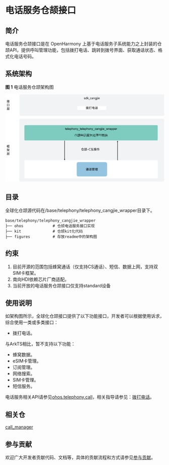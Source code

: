 # 电话服务仓颉接口

## 简介

电话服务仓颉接口是在 OpenHarmony 上基于电话服务子系统能力之上封装的仓颉API，提供呼叫管理功能，包括拨打电话、跳转到拨号界面、获取通话状态、格式化电话号码。

## 系统架构

**图 1**  电话服务仓颉架构图

![](figures/telephony_cangjie_wrapper_architecture.png)

## 目录

全球化仓颉源代码在/base/telephony/telephony_cangjie_wrapper目录下。

```
base/telephony/telephony_cangjie_wrapper
├── ohos             # 仓颉电话服务接口实现
├── kit              # 仓颉kit化代码
├── figures          # 存放readme中的架构图
```

## 约束

1.  目前开源的范围包括蜂窝通话（仅支持CS通话）、短信、数据上网，支持双SIM卡框架。
2.  南向HDI依赖芯片厂商适配。
3.  当前开放的电话服务仓颉接口仅支持standard设备

## 使用说明

如架构图所示，全球化仓颉接口提供了以下功能接口，开发者可以根据使用诉求，综合使用一类或多类接口：

  - 拨打电话。

与ArkTS相比，暂不支持以下功能：

  - 蜂窝数据。
  - eSIM卡管理。
  - 订阅管理。
  - 网络搜索。
  - SIM卡管理。
  - 短信服务。

电话服务相关API请参见[ohos.telephony.call](https://gitcode.com/openharmony-sig/arkcompiler_cangjie_ark_interop/blob/master/doc/API_Reference/source_zh_cn/apis/TelephonyKit/cj-apis-telephony-call.md)，相关指导请参见：[拨打电话](https://gitcode.com/openharmony-sig/arkcompiler_cangjie_ark_interop/blob/master/doc/Dev_Guide/source_zh_cn/telephony/cj-telephony-call.md)。

## 相关仓

[call_manager](https://gitee.com/openharmony/telephony_call_manager)

## 参与贡献

欢迎广大开发者贡献代码、文档等，具体的贡献流程和方式请参见[参与贡献](https://gitcode.com/openharmony/docs/blob/master/zh-cn/contribute/%E5%8F%82%E4%B8%8E%E8%B4%A1%E7%8C%AE.md)。
